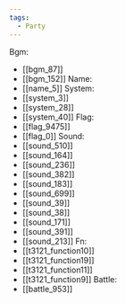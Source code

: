 ```yaml
---
tags:
  - Party
---
```

Bgm:
- [[bgm_87]]
- [[bgm_152]]
Name:
- [[name_5]]
System:
- [[system_3]]
- [[system_28]]
- [[system_40]]
Flag:
- [[flag_9475]]
- [[flag_0]]
Sound:
- [[sound_510]]
- [[sound_164]]
- [[sound_236]]
- [[sound_382]]
- [[sound_183]]
- [[sound_699]]
- [[sound_39]]
- [[sound_38]]
- [[sound_171]]
- [[sound_391]]
- [[sound_213]]
Fn:
- [[t3121_function10]]
- [[t3121_function19]]
- [[t3121_function11]]
- [[t3121_function9]]
Battle:
- [[battle_953]]
